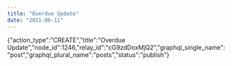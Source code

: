 ```yaml
---
title: "Overdue Update"
date: "2021-06-11"
---
```


{"action\_type":"CREATE","title":"Overdue Update","node\_id":1246,"relay\_id":"cG9zdDoxMjQ2","graphql\_single\_name":"post","graphql\_plural\_name":"posts","status":"publish"}

